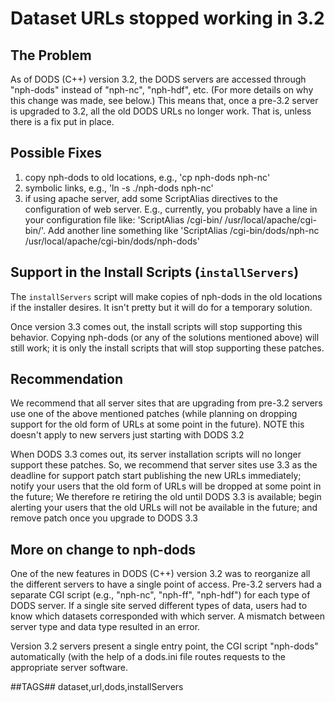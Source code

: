 # Dataset URLs stopped working in 3.2

## The Problem

As of DODS (C++) version 3.2, the DODS servers are accessed through "nph-dods" instead of "nph-nc", "nph-hdf", etc. (For more details on why this change was made, see below.) This means that, once a pre-3.2 server is upgraded to 3.2, all the old DODS URLs no longer work. That is, unless there is a fix put in place.

## Possible Fixes

1. copy nph-dods to old locations, e.g., 'cp nph-dods nph-nc'
2. symbolic links, e.g., 'ln -s ./nph-dods nph-nc'
3. if using apache server, add some ScriptAlias directives to the configuration of web server. E.g., currently, you probably have a line in your configuration file like: 'ScriptAlias /cgi-bin/ /usr/local/apache/cgi-bin/'. Add another line something like 'ScriptAlias /cgi-bin/dods/nph-nc /usr/local/apache/cgi-bin/dods/nph-dods'

## Support in the Install Scripts (`installServers`)

The `installServers` script will make copies of nph-dods in the old locations if the installer desires. It isn't pretty but it will do for a temporary solution.

Once version 3.3 comes out, the install scripts will stop supporting this behavior. Copying nph-dods (or any of the solutions mentioned above) will still work; it is only the install scripts that will stop supporting these patches.

## Recommendation

We recommend that all server sites that are upgrading from pre-3.2 servers use one of the above mentioned patches (while planning on dropping support for the old form of URLs at some point in the future). NOTE this doesn't apply to new servers just starting with DODS 3.2

When DODS 3.3 comes out, its server installation scripts will no longer support these patches. So, we recommend that server sites use 3.3 as the deadline for support patch start publishing the new URLs immediately; notify your users that the old form of URLs will be dropped at some point in the future; We therefore re retiring the old until DODS 3.3 is available; begin alerting your users that the old URLs will not be available in the future; and remove patch once you upgrade to DODS 3.3

## More on change to nph-dods

One of the new features in DODS (C++) version 3.2 was to reorganize all the different servers to have a single point of access. Pre-3.2 servers had a separate CGI script (e.g., "nph-nc", "nph-ff", "nph-hdf") for each type of DODS server. If a single site served different types of data, users had to know which datasets corresponded with which server. A mismatch between server type and data type resulted in an error.

Version 3.2 servers present a single entry point, the CGI script "nph-dods" automatically (with the help of a dods.ini file routes requests to the appropriate server software.

##TAGS##
dataset,url,dods,installServers